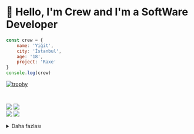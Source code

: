 # 👋 Hello, I'm **Crew** and I'm a **SoftWare Developer**

```js
const crew = {
    name: 'Yiğit',
    city: 'İstanbul',
    age: '18',
    project: 'Raxe'
}
console.log(crew)
```

[![trophy](https://github-profile-trophy.vercel.app/?username=crewcik&theme=onedark)](https://github.com/crewcik)

<!-- BLOG-POST-LIST:START -->
<!-- BLOG-POST-LIST:END -->
&nbsp;
<p align="left">
<a href="https://discord.gg/hu6XpsVxnP" target"blank_"><img src="https://img.shields.io/badge/Raxe Support%20-7289DA.svg?&style=for-the-badge&logo=discord&logoColor"></a>
<a href="https://discord.com/users/992903509701828679" target"blank_"><img src="https://img.shields.io/badge/Crew%20-7289DA.svg?&style=for-the-badge&logo=discord&logoColor"></a>
</br><img src="https://komarev.com/ghpvc/?username=crewcik&"/>

<img src="https://luppufy.onrender.com/992903509701828679">

<details>
<summary>Daha fazlası</summary>
<img align="5px" width="38%" src="https://github-readme-stats.vercel.app/api/top-langs?username=crewcik&theme=dark&show_icons=true&locale=en&layout=compact" alt="crewcik"/>
<img align="auto" width="50%" src="https://github-readme-stats.vercel.app/api?username=crewcik&theme=dark&show_icons=true&locale=en" alt="crewcik"/>
<img align="auto" width="49%" src="https://github-readme-streak-stats.herokuapp.com/?user=crewcik&" alt="crewcik" />
 
[![Discord Presence](https://lanyard-profile-readme.vercel.app/api/992903509701828679?theme=light&bg=ecf&animated=false&hideDiscrim=true&borderRadius=10px&idleMessage=Starlarsangüzelolur)](https://discord.com/users/992903509701828679)
</details>

